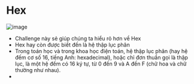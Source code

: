 # Hex
![image](https://user-images.githubusercontent.com/128831586/231415699-86c087be-22c4-48ca-a552-0ff8063c5d95.png)
-	Challenge này sẻ giúp chúng ta hiểu rỏ hơn về Hex
-	Hex hay còn được biết đến là hệ thập lục phân
-	Trong toán học và trong khoa học điện toán, hệ thập lục phân (hay hệ đếm cơ số 16, tiếng Anh: hexadecimal), hoặc chỉ đơn thuần gọi là thập lục, là một hệ đếm có 16 ký tự, từ 0 đến 9 và A đến F (chữ hoa và chữ thường như nhau).
-	
